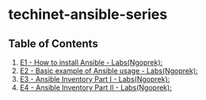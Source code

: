 # techinet-ansible-series


## Table of Contents

1. [E1 - How to install Ansible - Labs(Ngoprek): ](E1/README.md)
2. [E2 - Basic example of Ansible usage - Labs(Ngoprek): ](E2/README.md)
3. [E3 - Ansible Inventory Part I - Labs(Ngoprek): ](E3/README.md)
3. [E4 - Ansible Inventory Part II - Labs(Ngoprek): ](E4/README.md)